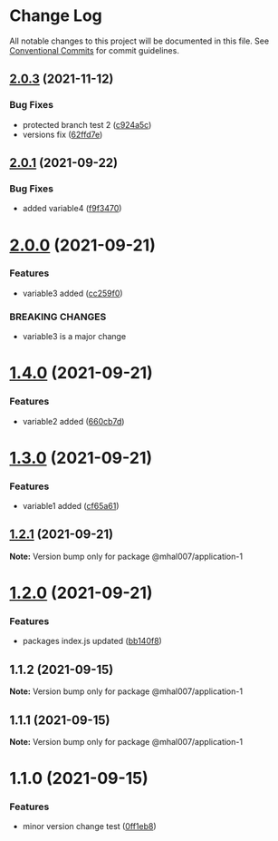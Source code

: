 # Change Log

All notable changes to this project will be documented in this file.
See [Conventional Commits](https://conventionalcommits.org) for commit guidelines.

## [2.0.3](https://github.com/mhal007/lerna-publish-test/compare/@mhal007/application-1@2.0.1...@mhal007/application-1@2.0.3) (2021-11-12)


### Bug Fixes

* protected branch test 2 ([c924a5c](https://github.com/mhal007/lerna-publish-test/commit/c924a5cd3fd4dd0e2cfedd15c2c8f3e0c0285141))
* versions fix ([62ffd7e](https://github.com/mhal007/lerna-publish-test/commit/62ffd7e994ecabf0afd92bf81c3daf5cf052ddb9))





## [2.0.1](https://github.com/mhal007/lerna-publish-test/compare/@mhal007/application-1@2.0.0...@mhal007/application-1@2.0.1) (2021-09-22)


### Bug Fixes

* added variable4 ([f9f3470](https://github.com/mhal007/lerna-publish-test/commit/f9f3470bb592809b90b6db12d9875cc485132ed2))





# [2.0.0](https://github.com/mhal007/lerna-publish-test/compare/@mhal007/application-1@1.4.0...@mhal007/application-1@2.0.0) (2021-09-21)


### Features

* variable3 added ([cc259f0](https://github.com/mhal007/lerna-publish-test/commit/cc259f02cdad35a18cff408f8292e70f19126c99))


### BREAKING CHANGES

* variable3 is a major change





# [1.4.0](https://github.com/mhal007/lerna-publish-test/compare/@mhal007/application-1@1.3.0...@mhal007/application-1@1.4.0) (2021-09-21)


### Features

* variable2 added ([660cb7d](https://github.com/mhal007/lerna-publish-test/commit/660cb7d7cf6a1b954ca74d770a6e88e4f90c6b84))





# [1.3.0](https://github.com/mhal007/lerna-publish-test/compare/@mhal007/application-1@1.2.1...@mhal007/application-1@1.3.0) (2021-09-21)


### Features

* variable1 added ([cf65a61](https://github.com/mhal007/lerna-publish-test/commit/cf65a6131d7d60c1e28d076e3781e68f10ecab2c))





## [1.2.1](https://github.com/mhal007/lerna-publish-test/compare/@mhal007/application-1@1.2.0...@mhal007/application-1@1.2.1) (2021-09-21)

**Note:** Version bump only for package @mhal007/application-1





# [1.2.0](https://github.com/mhal007/lerna-publish-test/compare/@mhal007/application-1@1.1.2...@mhal007/application-1@1.2.0) (2021-09-21)


### Features

* packages index.js updated ([bb140f8](https://github.com/mhal007/lerna-publish-test/commit/bb140f8cb520117599bb94bf04c2bee54f9ac450))





## 1.1.2 (2021-09-15)

**Note:** Version bump only for package @mhal007/application-1





## 1.1.1 (2021-09-15)

**Note:** Version bump only for package @mhal007/application-1





# 1.1.0 (2021-09-15)


### Features

* minor version change test ([0ff1eb8](https://github.com/mhal007/lerna-publish-test/commit/0ff1eb8190622a91f1aae7c273f94ea0e33ae6ce))
